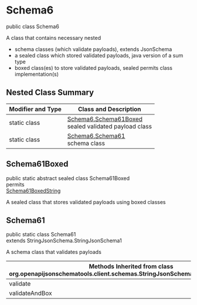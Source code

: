 # Schema6
public class Schema6

A class that contains necessary nested
- schema classes (which validate payloads), extends JsonSchema
- a sealed class which stored validated payloads, java version of a sum type
- boxed class(es) to store validated payloads, sealed permits class implementation(s)

## Nested Class Summary
| Modifier and Type | Class and Description |
| ----------------- | ---------------------- |
| static class | [Schema6.Schema61Boxed](#schema61boxed)<br> sealed validated payload class |
| static class | [Schema6.Schema61](#schema61)<br> schema class |

## Schema61Boxed
public static abstract sealed class Schema61Boxed<br>
permits<br>
[Schema61BoxedString](#schema61boxedstring)

A sealed class that stores validated payloads using boxed classes

## Schema61
public static class Schema61<br>
extends StringJsonSchema.StringJsonSchema1

A schema class that validates payloads

| Methods Inherited from class org.openapijsonschematools.client.schemas.StringJsonSchema.StringJsonSchema1 |
| ------------------------------------------------------------------ |
| validate                                                           |
| validateAndBox                                                     |
